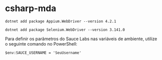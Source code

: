 # csharp-mda

`dotnet add package Appium.WebDriver --version 4.2.1`

`dotnet add package Selenium.WebDriver --version 3.141.0`

Para definir os parâmetros do Sauce Labs nas variáveis de ambiente, utilize o seguinte comando no PowerShell:

`$env:SAUCE_USERNAME = 'SeuUsername'` 
